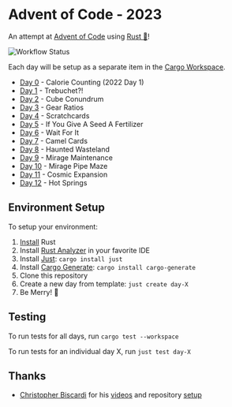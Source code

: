 # Advent of Code - 2023

An attempt at [Advent of Code](https://adventofcode.com/2023) using [Rust 🦀](https://rustlang.org)!

![[Workflow Status](https://github.com/shaunburdick/advent-of-code-2023/actions/workflows/rust.yml)](https://github.com/shaunburdick/advent-of-code-2023/actions/workflows/rust.yml/badge.svg)

Each day will be setup as a separate item in the [Cargo Workspace](https://doc.rust-lang.org/book/ch14-03-cargo-workspaces.html).

-   [Day 0](/day-00/) - Calorie Counting (2022 Day 1)
-   [Day 1](/day-01/) - Trebuchet?!
-   [Day 2](/day-02/) - Cube Conundrum
-   [Day 3](/day-03/) - Gear Ratios
-   [Day 4](/day-04/) - Scratchcards
-   [Day 5](/day-05/) - If You Give A Seed A Fertilizer
-   [Day 6](/day-06/) - Wait For It
-   [Day 7](/day-07/) - Camel Cards
-   [Day 8](/day-08/) - Haunted Wasteland
-   [Day 9](/day-09/) - Mirage Maintenance
-   [Day 10](/day-10/) - Mirage Pipe Maze
-   [Day 11](/day-11/) - Cosmic Expansion
-   [Day 12](/day-12/) - Hot Springs

## Environment Setup

To setup your environment:

1. [Install](https://www.rust-lang.org/learn/get-started) Rust
2. Install [Rust Analyzer](https://rust-analyzer.github.io/) in your favorite IDE
3. Install [Just](https://github.com/casey/just): `cargo install just`
4. Install [Cargo Generate](https://github.com/cargo-generate/cargo-generate): `cargo install cargo-generate`
5. Clone this repository
6. Create a new day from template: `just create day-X`
7. Be Merry! 🎄

## Testing

To run tests for all days, run `cargo test --workspace`

To run tests for an individual day X, run `just test day-X`

## Thanks

-   [Christopher Biscardi](https://github.com/ChristopherBiscardi) for his [videos](https://www.youtube.com/@chrisbiscardi) and repository [setup](https://github.com/ChristopherBiscardi/advent-of-code/tree/main/2023/rust)
